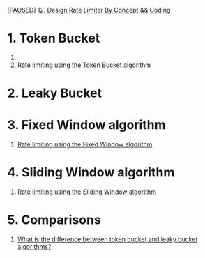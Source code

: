 
[[PAUSED] 12. Design Rate Limiter By Concept && Coding](https://youtu.be/X5daFTDfy2g?t=1444)

# 1. Token Bucket

1. [](https://www.linkedin.com/pulse/token-bucket-algorithm-shanoj-kumar-v/)
1. [Rate limiting using the Token Bucket algorithm](https://dev.to/satrobit/rate-limiting-using-the-token-bucket-algorithm-3cjh)

# 2. Leaky Bucket

# 3. Fixed Window algorithm

1. [Rate limiting using the Fixed Window algorithm](https://dev.to/satrobit/rate-limiting-using-the-fixed-window-algorithm-2hgm)

# 4. Sliding Window algorithm

1. [Rate limiting using the Sliding Window algorithm](https://dev.to/satrobit/rate-limiting-using-the-sliding-window-algorithm-5fjn)

# 5. Comparisons

1. [What is the difference between token bucket and leaky bucket algorithms?](https://www.quora.com/What-is-the-difference-between-token-bucket-and-leaky-bucket-algorithms)

